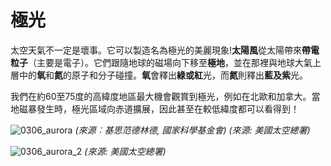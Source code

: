 # 極光

太空天氣不一定是壞事。它可以製造名為極光的美麗現象!**太陽風**從太陽帶來**帶電粒子**（主要是電子）。它們跟隨地球的磁場向下移至**極地**，並在那裡與地球大氣上層中的**氧**和**氮**的原子和分子碰撞。**氧**會釋出**綠或紅**光，而**氮**則釋出**藍及紫**光。

我們在約60至75度的高緯度地區最大機會觀賞到極光，例如在北歐和加拿大。當地磁暴發生時，極光區域向赤道擴展，因此甚至在較低緯度都可以看得到！

![0306_aurora](./static/0306_aurora.jpg)
*(來源︰基思范德林德, 國家科學基金會) (來源: 美國太空總署)*

![0306_aurora_2](./static/0306_aurora_2.png)
*(來源: 美國太空總署)*